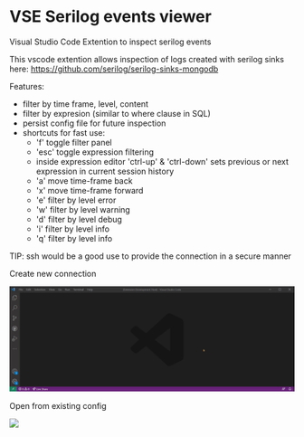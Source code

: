 # VSE Serilog events viewer
Visual Studio Code Extention to inspect serilog events

This vscode extention allows inspection of logs created with serilog sinks here: https://github.com/serilog/serilog-sinks-mongodb

Features:
- filter by time frame, level, content
- filter by expresion (similar to where clause in SQL)
- persist config file for future inspection
- shortcuts for fast use:
    - 'f' toggle filter panel
    - 'esc' toggle expression filtering
    - inside expression editor 'ctrl-up' & 'ctrl-down' sets previous or next expression in current session history
    - 'a' move time-frame back
    - 'x' move time-frame forward    
    - 'e' filter by level error
    - 'w' filter by level warning
    - 'd' filter by level debug
    - 'i' filter by level info
    - 'q' filter by level info

TIP: ssh would be a good use to provide the connection in a secure manner

Create new connection

![](https://github.com/LucaGabi/VSE-Serilog-events-viewer/blob/main/l.c.gif)

Open from existing config

![](https://github.com/LucaGabi/VSE-Serilog-events-viewer/blob/main/l.o.gif)


